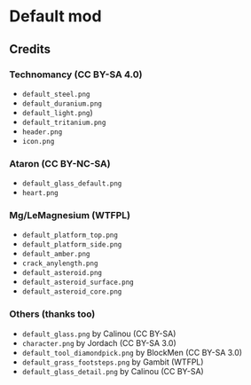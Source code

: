 # Default mod

## Credits

### Technomancy (CC BY-SA 4.0)
 - `default_steel.png`
 - `default_duranium.png`
 - `default_light.png`)
 - `default_tritanium.png`
 - `header.png`
 - `icon.png`

### Ataron (CC BY-NC-SA)
 - `default_glass_default.png`
 - `heart.png`

### Mg/LeMagnesium (WTFPL)
 - `default_platform_top.png`
 - `default_platform_side.png`
 - `default_amber.png`
 - `crack_anylength.png`
 - `default_asteroid.png`
 - `default_asteroid_surface.png`
 - `default_asteroid_core.png`

### Others (thanks too)
 - `default_glass.png` by Calinou (CC BY-SA)
 - `character.png` by Jordach (CC BY-SA 3.0)
 - `default_tool_diamondpick.png` by BlockMen (CC BY-SA 3.0)
 - `default_grass_footsteps.png` by Gambit (WTFPL)
 - `default_glass_detail.png` by Calinou (CC BY-SA)
